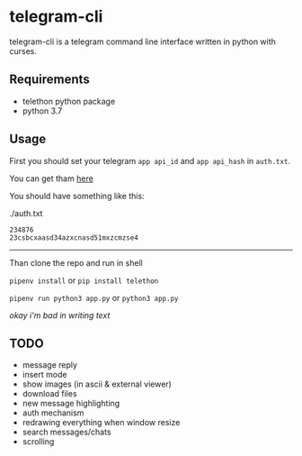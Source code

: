 # telegram-cli
telegram-cli is a telegram command line interface written in python with curses.

## Requirements
- telethon python package
- python 3.7

## Usage 
First you should set your telegram `app api_id` and `app api_hash` in `auth.txt`. 

You can get tham [here](https://my.telegram.org/apps)

You should have something like this:

./auth.txt
```
234876
23csbcxaasd34azxcnasd51mxzcmzse4
```

---
Than clone the repo and run in shell

`pipenv install`  or `pip install telethon`

`pipenv run python3 app.py` or `python3 app.py`


_okay i'm bad in writing text_
## TODO
- message reply
- insert mode
- show images (in ascii & external viewer)
- download files
- new message highlighting
- auth mechanism
- redrawing everything when window resize
- search messages/chats
- scrolling